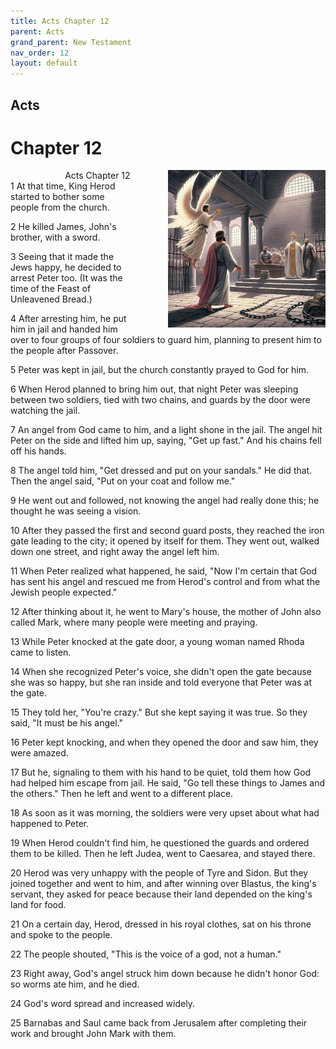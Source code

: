 ```yaml
---
title: Acts Chapter 12
parent: Acts
grand_parent: New Testament
nav_order: 12
layout: default
---
```


## Acts

# Chapter 12

<div style="clear: both; text-align: right;">
    <img src="/assets/Image/Acts/500/12.jpg" alt="Acts Chapter 12" class="chapter-image" style="max-width: 50%; height: auto; float: right; margin: 0 0 10px 10px; padding-left: 10%;">
    <figcaption style="font-size: 14px;">Acts Chapter 12</figcaption>
</div>
1 At that time, King Herod started to bother some people from the church.

2 He killed James, John's brother, with a sword.

3 Seeing that it made the Jews happy, he decided to arrest Peter too. (It was the time of the Feast of Unleavened Bread.)

4 After arresting him, he put him in jail and handed him over to four groups of four soldiers to guard him, planning to present him to the people after Passover.

5 Peter was kept in jail, but the church constantly prayed to God for him.

6 When Herod planned to bring him out, that night Peter was sleeping between two soldiers, tied with two chains, and guards by the door were watching the jail.

7 An angel from God came to him, and a light shone in the jail. The angel hit Peter on the side and lifted him up, saying, "Get up fast." And his chains fell off his hands.

8 The angel told him, "Get dressed and put on your sandals." He did that. Then the angel said, "Put on your coat and follow me."

9 He went out and followed, not knowing the angel had really done this; he thought he was seeing a vision.

10 After they passed the first and second guard posts, they reached the iron gate leading to the city; it opened by itself for them. They went out, walked down one street, and right away the angel left him.

11 When Peter realized what happened, he said, "Now I'm certain that God has sent his angel and rescued me from Herod's control and from what the Jewish people expected."

12 After thinking about it, he went to Mary's house, the mother of John also called Mark, where many people were meeting and praying.

13 While Peter knocked at the gate door, a young woman named Rhoda came to listen.

14 When she recognized Peter's voice, she didn't open the gate because she was so happy, but she ran inside and told everyone that Peter was at the gate.

15 They told her, "You're crazy." But she kept saying it was true. So they said, "It must be his angel."

16 Peter kept knocking, and when they opened the door and saw him, they were amazed.

17 But he, signaling to them with his hand to be quiet, told them how God had helped him escape from jail. He said, "Go tell these things to James and the others." Then he left and went to a different place.

18 As soon as it was morning, the soldiers were very upset about what had happened to Peter.

19 When Herod couldn't find him, he questioned the guards and ordered them to be killed. Then he left Judea, went to Caesarea, and stayed there.

20 Herod was very unhappy with the people of Tyre and Sidon. But they joined together and went to him, and after winning over Blastus, the king's servant, they asked for peace because their land depended on the king's land for food.

21 On a certain day, Herod, dressed in his royal clothes, sat on his throne and spoke to the people.

22 The people shouted, "This is the voice of a god, not a human."

23 Right away, God's angel struck him down because he didn't honor God: so worms ate him, and he died.

24 God's word spread and increased widely.

25 Barnabas and Saul came back from Jerusalem after completing their work and brought John Mark with them.


